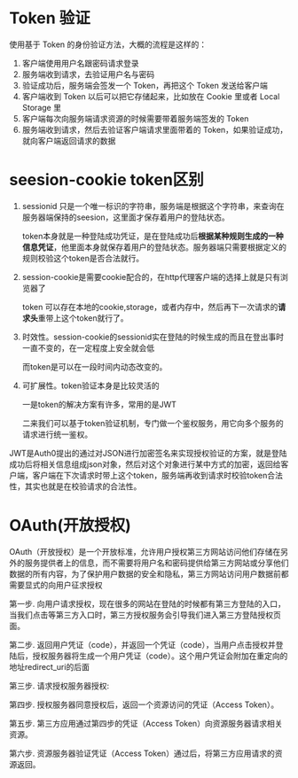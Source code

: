 # Token 验证

使用基于 Token 的身份验证方法，大概的流程是这样的：

  1. 客户端使用用户名跟密码请求登录
  2. 服务端收到请求，去验证用户名与密码
  3. 验证成功后，服务端会签发一个 Token，再把这个 Token 发送给客户端
  4. 客户端收到 Token 以后可以把它存储起来，比如放在 Cookie 里或者 Local Storage 里
  5. 客户端每次向服务端请求资源的时候需要带着服务端签发的 Token
  6. 服务端收到请求，然后去验证客户端请求里面带着的 Token，如果验证成功，就向客户端返回请求的数据



# seesion-cookie token区别

  1. sessionid 只是一个唯一标识的字符串，服务端是根据这个字符串，来查询在服务器端保持的seesion，这里面才保存着用户的登陆状态。

     token本身就是一种登陆成功凭证，是在登陆成功后**根据某种规则生成的一种信息凭证**，他里面本身就保存着用户的登陆状态。服务器端只需要根据定义的规则校验这个token是否合法就行。

  2. session-cookie是需要cookie配合的，在http代理客户端的选择上就是只有浏览器了

     token 可以存在本地的cookie,storage，或者内存中，然后再下一次请求的**请求头**重带上这个token就行了。

   3. 时效性。session-cookie的sessionid实在登陆的时候生成的而且在登出事时一直不变的，在一定程度上安全就会低

      而token是可以在一段时间内动态改变的。

   4. 可扩展性。token验证本身是比较灵活的

      一是token的解决方案有许多，常用的是JWT

      二来我们可以基于token验证机制，专门做一个鉴权服务，用它向多个服务的请求进行统一鉴权。



 JWT是Auth0提出的通过对JSON进行加密签名来实现授权验证的方案，就是登陆成功后将相关信息组成json对象，然后对这个对象进行某中方式的加密，返回给客户端，客户端在下次请求时带上这个token，服务端再收到请求时校验token合法性，其实也就是在校验请求的合法性。



# OAuth(开放授权)

OAuth（开放授权）是一个开放标准，允许用户授权第三方网站访问他们存储在另外的服务提供者上的信息，而不需要将用户名和密码提供给第三方网站或分享他们数据的所有内容，为了保护用户数据的安全和隐私，第三方网站访问用户数据前都需要显式的向用户征求授权


第一步. 向用户请求授权，现在很多的网站在登陆的时候都有第三方登陆的入口，当我们点击等第三方入口时，第三方授权服务会引导我们进入第三方登陆授权页面。


第二步. 返回用户凭证（code），并返回一个凭证（code），当用户点击授权并登陆后，授权服务器将生成一个用户凭证（code）。这个用户凭证会附加在重定向的地址redirect_uri的后面


第三步. 请求授权服务器授权:


第四步. 授权服务器同意授权后，返回一个资源访问的凭证（Access Token）。

第五步. 第三方应用通过第四步的凭证（Access Token）向资源服务器请求相关资源。

第六步. 资源服务器验证凭证（Access Token）通过后，将第三方应用请求的资源返回。

